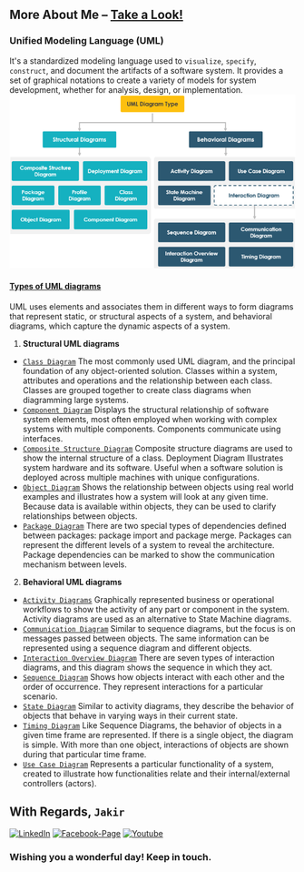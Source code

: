 ## More About Me – [Take a Look!](http://www.mjakaria.me) 

### Unified Modeling Language (UML)
It's a standardized modeling language used to `visualize`, `specify`, `construct`, and document the artifacts of a software system. It provides a set of graphical notations to create a variety of models for system development, whether for analysis, design, or implementation.
![UML Diagram Types](/img/uml-diagram-types.png)

#### [Types of UML diagrams](https://www.lucidchart.com/pages/tutorial/uml)
UML uses elements and associates them in different ways to form diagrams that represent static, or structural aspects of a system, and behavioral diagrams, which capture the dynamic aspects of a system.

1. **Structural UML diagrams**
- [`Class Diagram`](https://www.lucidchart.com/pages/uml-class-diagram) The most commonly used UML diagram, and the principal foundation of any object-oriented solution. Classes within a system, attributes and operations and the relationship between each class. Classes are grouped together to create class diagrams when diagramming large systems.
- [`Component Diagram`](https://www.lucidchart.com/pages/uml-component-diagram) Displays the structural relationship of software system elements, most often employed when working with complex systems with multiple components. Components communicate using interfaces.
- [`Composite Structure Diagram`](https://www.lucidchart.com/pages/uml-composite-structure-diagram) Composite structure diagrams are used to show the internal structure of a class.
Deployment Diagram Illustrates system hardware and its software. Useful when a software solution is deployed across multiple machines with unique configurations.
- [`Object Diagram`](https://www.lucidchart.com/pages/uml-deployment-diagram) Shows the relationship between objects using real world examples and illustrates how a system will look at any given time. Because data is available within objects, they can be used to clarify relationships between objects.
- [`Package Diagram`](https://www.lucidchart.com/pages/uml-package-diagram) There are two special types of dependencies defined between packages: package import and package merge. Packages can represent the different levels of a system to reveal the architecture. Package dependencies can be marked to show the communication mechanism between levels.

2. **Behavioral UML diagrams**
- [`Activity Diagrams`](https://www.lucidchart.com/pages/uml-activity-diagram) Graphically represented business or operational workflows to show the activity of any part or component in the system. Activity diagrams are used as an alternative to State Machine diagrams.
- [`Communication Diagram`](https://www.lucidchart.com/pages/uml-communication-diagram) Similar to sequence diagrams, but the focus is on messages passed between objects. The same information can be represented using a sequence diagram and different objects.
- [`Interaction Overview Diagram`](https://www.lucidchart.com/pages/uml-interaction-diagram) There are seven types of interaction diagrams, and this diagram shows the sequence in which they act.
- [`Sequence Diagram`](https://www.lucidchart.com/pages/uml-sequence-diagram) Shows how objects interact with each other and the order of occurrence. They represent interactions for a particular scenario.
- [`State Diagram`](https://www.lucidchart.com/pages/uml-state-machine-diagram) Similar to activity diagrams, they describe the behavior of objects that behave in varying ways in their current state.
- [`Timing Diagram`](https://www.lucidchart.com/pages/uml-timing-diagram) Like Sequence Diagrams, the behavior of objects in a given time frame are represented. If there is a single object, the diagram is simple. With more than one object, interactions of objects are shown during that particular time frame.
- [`Use Case Diagram`](https://www.lucidchart.com/pages/uml-use-case-diagram) Represents a particular functionality of a system, created to illustrate how functionalities relate and their internal/external controllers (actors).

## With Regards, `Jakir`

[![LinkedIn][linkedin-shield-jakir]][linkedin-url-jakir]
[![Facebook-Page][facebook-shield-jakir]][facebook-url-jakir]
[![Youtube][youtube-shield-jakir]][youtube-url-jakir]

### Wishing you a wonderful day! Keep in touch.

<!-- Personal profile -->

[linkedin-shield-jakir]: https://img.shields.io/badge/linkedin-%230077B5.svg?style=for-the-badge&logo=linkedin&logoColor=white
[linkedin-url-jakir]: https://www.linkedin.com/in/jakir-ruet/
[facebook-shield-jakir]: https://img.shields.io/badge/Facebook-%231877F2.svg?style=for-the-badge&logo=Facebook&logoColor=white
[facebook-url-jakir]: https://www.facebook.com/jakir.ruet/
[youtube-shield-jakir]: https://img.shields.io/badge/YouTube-%23FF0000.svg?style=for-the-badge&logo=YouTube&logoColor=white
[youtube-url-jakir]: https://www.youtube.com/@mjakaria-ruet/featured
